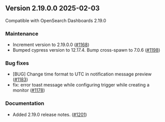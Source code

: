 ## Version 2.19.0.0 2025-02-03
Compatible with OpenSearch Dashboards 2.19.0

### Maintenance
* Increment version to 2.19.0.0 ([#1168](https://github.com/opensearch-project/alerting-dashboards-plugin/pull/1168))
* Bumped cypress version to 12.17.4. Bump cross-spawn to 7.0.6 ([#1198](https://github.com/opensearch-project/alerting-dashboards-plugin/pull/1198))

### Bug fixes
* [BUG] Change time format to UTC in notification message preview ([#1183](https://github.com/opensearch-project/alerting-dashboards-plugin/pull/1183))
* fix: error toast message while configuring trigger while creating a monitor ([#1178](https://github.com/opensearch-project/alerting-dashboards-plugin/pull/1178))

### Documentation
* Added 2.19.0 release notes. ([#1201](https://github.com/opensearch-project/alerting-dashboards-plugin/pull/1201))